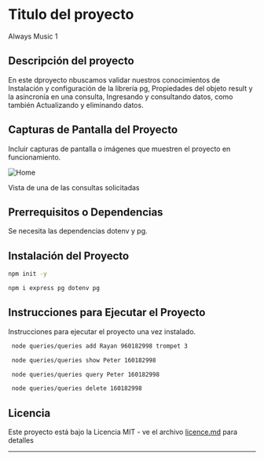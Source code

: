 
# Titulo del proyecto

Always Music 1

## Descripción del proyecto

En este dproyecto nbuscamos validar nuestros conocimientos de Instalación y configuración de la
librería pg, Propiedades del objeto result y la asincronía en una consulta, Ingresando y
consultando datos, como también Actualizando y eliminando datos.

## Capturas de Pantalla del Proyecto

Incluir capturas de pantalla o imágenes que muestren el proyecto en funcionamiento.

![Home](./assets/img/Captura%20de%20pantalla%202024-05-24%20a%20la(s)%204.36.25 p. m..png)

Vista de una de las consultas solicitadas

## Prerrequisitos o Dependencias

Se necesita las dependencias dotenv y pg.

## Instalación del Proyecto


```bash
npm init -y
```


```bash
npm i express pg dotenv pg
```

## Instrucciones para Ejecutar el Proyecto

Instrucciones para ejecutar el proyecto una vez instalado.

```bash
 node queries/queries add Rayan 960182998 trompet 3
```
```bash
 node queries/queries show Peter 160182998
```
```bash
 node queries/queries query Peter 160182998
```
```bash
 node queries/queries delete 160182998
```

## Licencia

Este proyecto está bajo la Licencia MIT - ve el archivo [licence.md](LICENSE) para detalles

---
